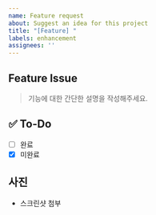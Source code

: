 ```yaml
---
name: Feature request
about: Suggest an idea for this project
title: "[Feature] "
labels: enhancement
assignees: ''
---
```


## Feature Issue

> 기능에 대한 간단한 설명을 작성해주세요.

## ✅ To-Do

- [ ] 완료
- [x] 미완료

## 사진

- 스크린샷 첨부